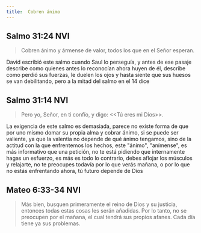 ```yaml
---
title:  Cobren ánimo
---
```


## Salmo 31:24 NVI 

> Cobren ánimo y ármense de valor, todos los que en el Señor esperan.

David escribió este salmo cuando Saul lo perseguía, y antes de ese pasaje describe como quienes antes lo reconocían ahora huyen de él, describe como perdió sus fuerzas, le duelen los ojos y hasta siente que sus huesos se van debilitando, pero a la mitad del salmo en el 14 dice

## Salmo 31:14 NVI

> Pero yo, Señor, en ti confío, y digo: <<Tú eres mi Dios>>.

La exigencia de este salmo es demasiada, parece no existe forma de que por uno mismo domar su propia alma y cobrar ánimo, si se puede ser valiente, ya que la valentía no depende de qué ánimo tengamos, sino de la actitud con la que enfrentemos los hechos, este "ánimo", "anímense", es más informativo que una petición, no te está pidiendo que internamente hagas un esfuerzo, es más es todo lo contrario, debes aflojar los músculos y relajarte, no te preocupes todavía por lo que verás mañana, o por lo que no estás enfrentando ahora, tú futuro depende de Dios

## Mateo 6:33-34 NVI

> Más bien, busquen primeramente el reino de Dios y su justicia, entonces todas estas cosas les serán añadidas. Por lo tanto, no se preocupen por el mañana, el cual tendrá sus propios afanes. Cada día tiene ya sus problemas.

